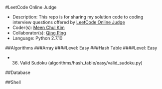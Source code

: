 #LeetCode Online Judge
+ Description: This repo is for sharing my solution code to coding interview questions offered by [LeetCode Online Judge](https://leetcode.com)
+ Coder(s): [Meen Chul Kim](https://github.com/liberaliscomputing)
+ Collaborator(s): [Qing Ping](https://github.com/ChanningPing)
+ Language: Python 2.7.10

##Algorithms
###Array
####Level: Easy
###Hash Table
####Level: Easy
+ 36. Valid Sudoku (algorithms/hash_table/easy/valid_sudoku.py)

##Database

##Shell

